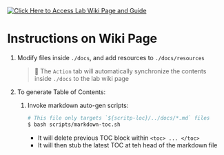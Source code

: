 <a href="https://github.com/UW-Advanced-Robotics-Lab/lab-wiki/wiki" target="_blank"><img src="https://github.com/UW-Advanced-Robotics-Lab/lab-wiki/blob/main/Media/button.png" alt="Click Here to Access Lab Wiki Page and Guide"/></a>



# Instructions on Wiki Page

1. Modify files inside `./docs`, and add resources to `./docs/resources`

   > :notebook: The `Action` tab will automatically synchronize the contents inside `./docs` to the lab wiki page

2. To generate Table of Contents:
   
   1. Invoke markdown auto-gen scripts:

      ```bash
      # This file only targets `${scritp-loc}/../docs/*.md` files
      $ bash scripts/markdown-toc.sh
      ```
      - It will delete previous TOC block within `<toc> ... </toc>` 
      - It will then stub the latest TOC at teh head of the markdown file
